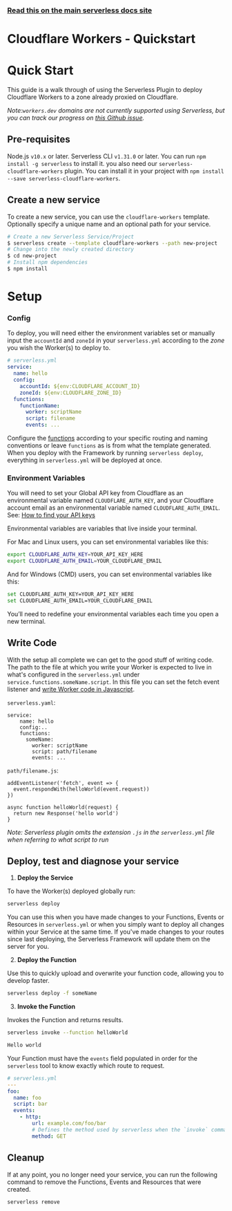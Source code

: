 <!--
title: Serverless Framework - Workers Guide - Quick Start
menuText: Quick Start
menuOrder: 2
description: Getting started with the Serverless Framework on Cloudflare Workers
layout: Doc
-->

<!-- DOCS-SITE-LINK:START automatically generated  -->

### [Read this on the main serverless docs site](https://www.serverless.com/framework/docs/providers/cloudflare/guide/quick-start)

<!-- DOCS-SITE-LINK:END -->

# Cloudflare Workers - Quickstart

# Quick Start

This guide is a walk through of using the Serverless Plugin to deploy Cloudflare Workers to a zone already proxied on Cloudflare.

_Note:`workers.dev` domains are not currently supported using Serverless, but you can track our progress on [this Github issue](https://github.com/cloudflare/serverless-cloudflare-workers/issues/36)._

## Pre-requisites

Node.js `v10.x` or later.
Serverless CLI `v1.31.0` or later. You can run `npm install -g serverless` to install it. you also need our `serverless-cloudflare-workers` plugin. You can install it in your project with `npm install --save serverless-cloudflare-workers`.

## Create a new service

To create a new service, you can use the `cloudflare-workers` template. Optionally specify a unique name and an optional path for your service.

```bash
# Create a new Serverless Service/Project
$ serverless create --template cloudflare-workers --path new-project
# Change into the newly created directory
$ cd new-project
# Install npm dependencies
$ npm install
```

# Setup

### Config

To deploy, you will need either the environment variables set or manually input the `accountId` and `zoneId` in your `serverless.yml` according to the _zone_ you wish the Worker(s) to deploy to.

```yaml
# serverless.yml
service:
  name: hello
  config:
    accountId: ${env:CLOUDFLARE_ACCOUNT_ID}
    zoneId: ${env:CLOUDFLARE_ZONE_ID}
  functions:
    functionName:
      worker: scriptName
      script: filename
      events: ...
```

Configure the [functions](#function) according to your specific routing and naming conventions or leave `functions` as is from what the template generated. When you deploy with the Framework by running `serverless deploy`, everything in `serverless.yml` will be deployed at once.

### Environment Variables

You will need to set your Global API key from Cloudflare as an environmental variable named `CLOUDFLARE_AUTH_KEY`, and your Cloudflare account email as an environmental variable named `CLOUDFLARE_AUTH_EMAIL`. See: [How to find your API keys](https://support.cloudflare.com/hc/en-us/articles/200167836)

Environmental variables are variables that live inside your terminal.

For Mac and Linux users, you can set environmental variables like this:

```bash
export CLOUDFLARE_AUTH_KEY=YOUR_API_KEY_HERE
export CLOUDFLARE_AUTH_EMAIL=YOUR_CLOUDFLARE_EMAIL
```

And for Windows (CMD) users, you can set environmental variables like this:

```bash
set CLOUDFLARE_AUTH_KEY=YOUR_API_KEY_HERE
set CLOUDFLARE_AUTH_EMAIL=YOUR_CLOUDFLARE_EMAIL
```

You’ll need to redefine your environmental variables each time you open a new terminal.

## Write Code

With the setup all complete we can get to the good stuff of writing code. The path to the file at which you write your Worker is expected to live in what's configured in the `serverless.yml` under `service.functions.someName.script`. In this file you can set the fetch event listener and [write Worker code in Javascript](https://developers.cloudflare.com/workers/writing-workers/).

`serverless.yaml`:

```
service:
    name: hello
    config:..
    functions:
      someName:
        worker: scriptName
        script: path/filename
        events: ...
```

`path/filename.js`:

```
addEventListener('fetch', event => {
  event.respondWith(helloWorld(event.request))
})

async function helloWorld(request) {
  return new Response('hello world')
}
```

_Note: Serverless plugin omits the extension `.js` in the `serverless.yml` file when referring to what script to run_

## Deploy, test and diagnose your service

1. **Deploy the Service**

To have the Worker(s) deployed globally run:

```bash
serverless deploy
```

You can use this when you have made changes to your Functions, Events or Resources in `serverless.yml` or when you simply want to deploy all changes within your Service at the same time. If you've made changes to your routes since last deploying, the Serverless Framework will update them on the server for you.

2. **Deploy the Function**

Use this to quickly upload and overwrite your function code, allowing you to develop faster.

```bash
serverless deploy -f someName
```

3. **Invoke the Function**

Invokes the Function and returns results.

```bash
serverless invoke --function helloWorld

Hello world
```

Your Function must have the `events` field populated in order for the `serverless` tool to know exactly which route to request.

```yml
# serverless.yml
---
foo:
  name: foo
  script: bar
  events:
    - http:
        url: example.com/foo/bar
        # Defines the method used by serverless when the `invoke` command is used. Cloudflare Workers only support GET requests for now
        method: GET
```

## Cleanup

If at any point, you no longer need your service, you can run the following command to remove the Functions, Events and Resources that were created.

```bash
serverless remove
```
